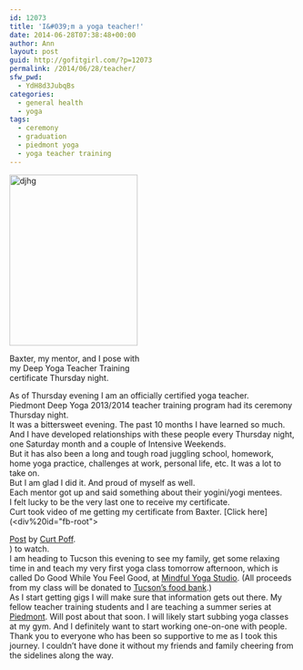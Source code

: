 ```yaml
---
id: 12073
title: 'I&#039;m a yoga teacher!'
date: 2014-06-28T07:38:48+00:00
author: Ann
layout: post
guid: http://gofitgirl.com/?p=12073
permalink: /2014/06/28/teacher/
sfw_pwd:
  - YdH8d3JubqBs
categories:
  - general health
  - yoga
tags:
  - ceremony
  - graduation
  - piedmont yoga
  - yoga teacher training
---
```

<div id="attachment_12074" style="width: 235px" class="wp-caption alignleft">
  <a href="http://gofitgirl.com/2014/06/teacher/10435096_10152113992461574_6525975325336100166_n/" rel="attachment wp-att-12074"><img class="size-medium wp-image-12074" src="http://gofitgirl.com/wp-content/uploads/2014/06/10435096_10152113992461574_6525975325336100166_n-225x300.jpg" alt="djhg" width="225" height="300" /></a>
  
  <p class="wp-caption-text">
    Baxter, my mentor, and I pose with my Deep Yoga Teacher Training certificate Thursday night.
  </p>
</div>

  
As of Thursday evening I am an officially certified yoga teacher.  
Piedmont Deep Yoga 2013/2014 teacher training program had its ceremony Thursday night.  
It was a bittersweet evening. The past 10 months I have learned so much. And I have developed relationships with these people every Thursday night, one Saturday month and a couple of Intensive Weekends.  
But it has also been a long and tough road juggling school, homework, home yoga practice, challenges at work, personal life, etc. It was a lot to take on.  
But I am glad I did it. And proud of myself as well.  
Each mentor got up and said something about their yogini/yogi mentees.  
I felt lucky to be the very last one to receive my certificate.  
Curt took video of me getting my certificate from Baxter. [Click here](<div%20id="fb-root"></div> <script>(function(d, s, id) { var js, fjs = d.getElementsByTagName(s)[0]; if (d.getElementById(id)) return; js = d.createElement(s); js.id = id; js.src = "//connect.facebook.net/en_US/all.js#xfbml=1"; fjs.parentNode.insertBefore(js, fjs); }(document, 'script', 'facebook-jssdk'));</script> <div class="fb-post" data-href="https://www.facebook.com/photo.php?v=10152199151703657" data-width="466"><div class="fb-xfbml-parse-ignore"><a href="https://www.facebook.com/photo.php?v=10152199151703657">Post</a> by <a href="https://www.facebook.com/fatback">Curt Poff</a>.</div></div>) to watch.  
I am heading to Tucson this evening to see my family, get some relaxing time in and teach my very first yoga class tomorrow afternoon, which is called Do Good While You Feel Good, at [Mindful Yoga Studio](http://www.mindfulyogatucson.com). (All proceeds from my class will be donated to [Tucson&#8217;s food bank](http://communityfoodbank.com).)  
As I start getting gigs I will make sure that information gets out there. My fellow teacher training students and I are teaching a summer series at [Piedmont](http://www.piedmontyoga.com). Will post about that soon. I will likely start subbing yoga classes at my gym. And I definitely want to start working one-on-one with people.  
Thank you to everyone who has been so supportive to me as I took this journey. I couldn&#8217;t have done it without my friends and family cheering from the sidelines along the way.